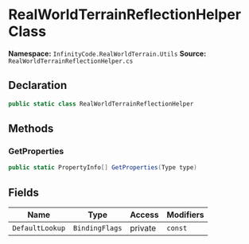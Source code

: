 # RealWorldTerrainReflectionHelper Class

**Namespace:** `InfinityCode.RealWorldTerrain.Utils`
**Source:** `RealWorldTerrainReflectionHelper.cs`

## Declaration

```csharp
public static class RealWorldTerrainReflectionHelper
```

## Methods

### GetProperties

```csharp
public static PropertyInfo[] GetProperties(Type type)
```

## Fields

| Name | Type | Access | Modifiers |
|------|------|--------|-----------|
| `DefaultLookup` | `BindingFlags` | private | `const` |

